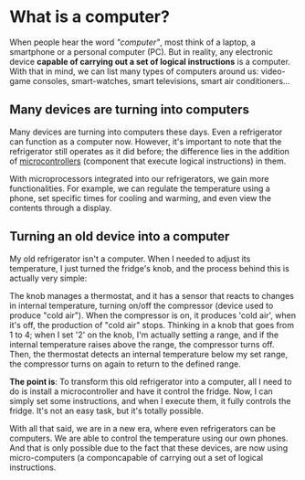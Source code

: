 # What is a computer?
When people hear the word _"computer"_, most think of a laptop, a smartphone or a personal computer (PC). But in reality, any electronic device __capable of carrying out a set of logical instructions__ is a computer. With that in mind, we can list many types of computers around us: video-game consoles, smart-watches, smart televisions,
smart air conditioners... 

## Many devices are turning into computers
Many devices are turning into computers these days. Even a refrigerator can function as a computer now. However, it's important to note that the refrigerator still operates as it did before; the difference lies in the addition of [microcontrollers](https://en.wikipedia.org/wiki/Microcontroller) (component that execute logical instructions) in them.

With microprocessors integrated into our refrigerators, we gain more functionalities. For example, we can regulate the temperature using a phone, set specific times for cooling and warming, and even view the contents through a display.

## Turning an old device into a computer
My old refrigerator isn't a computer. When I needed to adjust its temperature, I 
just turned the fridge's knob, and the process behind this is actually very simple:  

The knob manages a thermostat, and it has a sensor that reacts to changes in internal temperature, turning on/off the compressor (device used to produce "cold air").
When the compressor is on, it produces 'cold air', when it's off, the production of "cold air" stops. Thinking in a knob that goes from 1 to 4; when I set '2' on the knob, I'm actually setting a range, and if the internal temperature raises above the range, the compressor
turns off. Then, the thermostat detects an internal temperature below my set range, the compressor turns on again to return to the defined range.

__The point is__: To transform this old refrigerator into a computer, all I need to do is install a microcontroller and have it control the fridge. Now, I can simply set some instructions, and when I execute them, it fully controls the fridge. It's not an easy task, but it's totally possible.  

With all that said, we are in a new era, where even refrigerators can be computers. We are able to control the temperature using our own phones. And that is only possible due to the fact that these devices, are now using micro-computers (a componcapable of carrying out a set of logical instructions.
